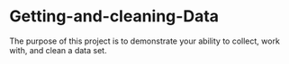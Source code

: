 # Getting-and-cleaning-Data
The purpose of this project is to demonstrate your ability to collect, work with, and clean a data set.
